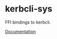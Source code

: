# kerbcli-sys #
FFI bindings to kerbcli.

[Documentation](https://retep998.github.io/doc/kerbcli-sys/)
